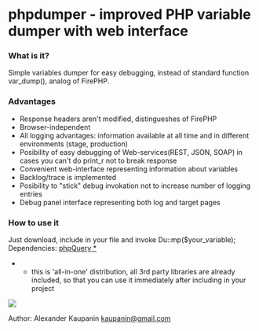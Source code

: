 # phpdumper - improved PHP variable dumper with web interface

### What is it?
Simple variables dumper for easy debugging, instead of standard function var_dump(), analog of FirePHP.

### Advantages 
 * Response headers aren't modified, distingueshes of FirePHP
 * Browser-independent
 * All logging advantages: information available at all time and in different environments (stage, production)
 * Posibility of easy debugging of Web-services(REST, JSON, SOAP) in cases you can't do print_r not to break response
 * Convenient web-interface representing information about variables
 * Backlog/trace is implemented
 * Posibility to "stick" debug invokation not to increase number of logging entries
 * Debug panel interface representing both log and target pages
 
### How to use it 
Just download, include in your file and invoke Du::mp($your_variable); 
Dependencies: <a href="http://code.google.com/p/phpquery/">phpQuery *</a>
* - this is 'all-in-one' distribution, all 3rd party libraries are already included, so that you
can use it immediately after including in your project

<img src="http://img89.imageshack.us/img89/5729/phpdumperpanel.png" />


Author: Alexander Kaupanin <kaupanin@gmail.com>
